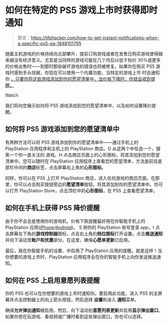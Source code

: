 # 如何在特定的 PS5 游戏上市时获得即时通知

> 原文：<https://lifehacker.com/how-to-get-instant-notifications-when-a-specific-ps5-ga-1848101795>

随着主机游戏的价格持续向北部攀升，提前订购游戏或者在发售日购买游戏使得越来越没有经济意义。尤其是当同样的游戏可能在几个月后以低于标价 30%或更多的价格出售时——到那时那些破坏游戏的错误也将被修复。如果你在购买 PS5 游戏时感到手头拮据，你现在可以使用一个内置功能，当特定的游戏上市 时会通知你 [。只要你将这些游戏添加到你的愿望清单中，当价格下降时，你就会收到提醒。](https://lifehacker.com/8-deal-tracking-sites-all-gamers-should-follow-1847840329) 

Watch

我们将向您展示如何将 PS5 游戏添加到您的愿望清单中，以及如何设置降价提醒。

## 如何将 PS5 游戏添加到您的愿望清单中

有两种方法可以将 PS5 游戏添加到你的愿望清单中——通过手机上的 PlayStation 应用程序和主机上的 PlayStation 商店。O 从这两个中任选一个，搜索一个你一直关注的 游戏。H 点击商店页面上的心形图标，将其添加到您的愿望清单中。您可以随时在 PlayStation 应用程序上查看您的愿望清单，方法是前往底部栏中间的**商店**标签，点击屏幕右上角的**心形图标**。

同样，你可以在 PS5 上打开 PlayStation 商店，进入任何游戏的商店页面。在那里，你可以点击购买按钮旁边的**愿望清单**按钮，将其添加到你的愿望清单中。你可以打开 PlayStation Store，点击顶栏中的**心形图标**，在 PS5 上查看愿望清单。

## 如何在手机上获得 PS5 降价提醒

由于你不会总是使用你的游戏机，价格下跌提醒最好用在你智能手机上的 PlayStation 应用([iPhone](https://apps.apple.com/app/playstation-app/id410896080)/[Android](https://play.google.com/store/apps/details?id=com.scee.psxandroid))。 S 用你的 PlayStation 账号登录 app，t 点击屏幕左下角的**游戏控制器**图标，点击右上角的**档位图标**打开设置。点击**推送通知**并向下滚动至**账户和优惠**部分。在这里，确保**心愿单更新**已启用。

最后，我在你智能手机的设置、中启用了 PlayStation 应用的提醒。就是这样！当你想要的游戏上市时，PlayStation 应用程序会在你的智能手机上向你发送推送通知。

## 如何在 PS5 上启用意愿列表提醒

你的 PS5 也可以在你想要的游戏上市时通知你。要启用此功能，进入 PS5 的主屏幕并点击控制器上的向上箭头按钮，然后选择 **设置**和进入 **通知**菜单。

确保**允许弹出通知**被启用。然后，向下滚动到**意愿列表更新**并启用**显示弹出窗口**。如果你想在玩游戏、看视频或广播时看到这些弹出窗口，你也可以选择。